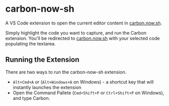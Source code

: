 # carbon-now-sh

A VS Code extension to open the current editor content in [carbon.now.sh](https://carbon.now.sh).

Simply highlight the code you want to capture, and run the Carbon extension. You'll be redirected to [carbon.now.sh](https://carbon.now.sh) with your selected code populating the textarea. 

## Running the Extension
There are two ways to run the carbon-now-sh extension. 

* `Alt+Cmd+A` or (`Alt+Windows+A` on Windows) - a shortcut key that will instantly launches the extension
* Open the Command Pallete (`Cmd+Shift+P` or `Ctrl+Shift+P` on Windows), and type Carbon. 

